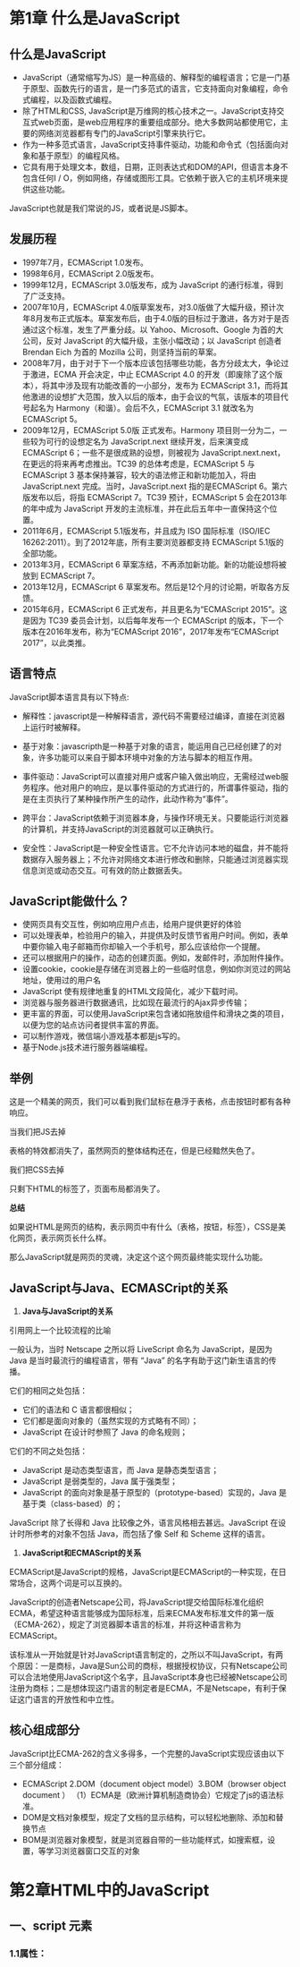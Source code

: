 第1章 什么是JavaScript 
==================================

## 什么是JavaScript

- JavaScript（通常缩写为JS）是一种高级的、解释型的编程语言；它是一门基于原型、函数先行的语言，是一门多范式的语言，它支持面向对象编程，命令式编程，以及函数式编程。
- 除了HTML和CSS, JavaScript是万维网的核心技术之一。JavaScript支持交互式web页面，是web应用程序的重要组成部分。绝大多数网站都使用它，主要的网络浏览器都有专门的JavaScript引擎来执行它。
- 作为一种多范式语言，JavaScript支持事件驱动，功能和命令式（包括面向对象和基于原型）的编程风格。
- 它具有用于处理文本，数组，日期，正则表达式和DOM的API，但语言本身不包含任何I / O，例如网络，存储或图形工具。它依赖于嵌入它的主机环境来提供这些功能。

JavaScript也就是我们常说的JS，或者说是JS脚本。

## 发展历程



- 1997年7月，ECMAScript 1.0发布。
- 1998年6月，ECMAScript 2.0版发布。
- 1999年12月，ECMAScript 3.0版发布，成为 JavaScript 的通行标准，得到了广泛支持。
- 2007年10月，ECMAScript 4.0版草案发布，对3.0版做了大幅升级，预计次年8月发布正式版本。草案发布后，由于4.0版的目标过于激进，各方对于是否通过这个标准，发生了严重分歧。以 Yahoo、Microsoft、Google 为首的大公司，反对 JavaScript 的大幅升级，主张小幅改动；以 JavaScript 创造者 Brendan Eich 为首的 Mozilla 公司，则坚持当前的草案。
- 2008年7月，由于对于下一个版本应该包括哪些功能，各方分歧太大，争论过于激进，ECMA 开会决定，中止 ECMAScript 4.0 的开发（即废除了这个版本），将其中涉及现有功能改善的一小部分，发布为 ECMAScript 3.1，而将其他激进的设想扩大范围，放入以后的版本，由于会议的气氛，该版本的项目代号起名为 Harmony（和谐）。会后不久，ECMAScript 3.1 就改名为 ECMAScript 5。
- 2009年12月，ECMAScript 5.0版 正式发布。Harmony 项目则一分为二，一些较为可行的设想定名为 JavaScript.next 继续开发，后来演变成 ECMAScript 6；一些不是很成熟的设想，则被视为 JavaScript.next.next，在更远的将来再考虑推出。TC39 的总体考虑是，ECMAScript 5 与 ECMAScript 3 基本保持兼容，较大的语法修正和新功能加入，将由 JavaScript.next 完成。当时，JavaScript.next 指的是ECMAScript 6。第六版发布以后，将指 ECMAScript 7。TC39 预计，ECMAScript 5 会在2013年的年中成为 JavaScript 开发的主流标准，并在此后五年中一直保持这个位置。
- 2011年6月，ECMAScript 5.1版发布，并且成为 ISO 国际标准（ISO/IEC 16262:2011）。到了2012年底，所有主要浏览器都支持 ECMAScript 5.1版的全部功能。
- 2013年3月，ECMAScript 6 草案冻结，不再添加新功能。新的功能设想将被放到 ECMAScript 7。
- 2013年12月，ECMAScript 6 草案发布。然后是12个月的讨论期，听取各方反馈。
- 2015年6月，ECMAScript 6 正式发布，并且更名为“ECMAScript 2015”。这是因为 TC39 委员会计划，以后每年发布一个 ECMAScript 的版本，下一个版本在2016年发布，称为“ECMAScript 2016”，2017年发布“ECMAScript 2017”，以此类推。

## 语言特点

JavaScript脚本语言具有以下特点:

- 解释性：javascript是一种解释语言，源代码不需要经过编译，直接在浏览器上运行时被解释。
- 基于对象：javascripth是一种基于对象的语言，能运用自己已经创建了的对象，许多功能可以来自于脚本环境中对象的方法与脚本的相互作用。
- 事件驱动：JavaScript可以直接对用户或客户输入做出响应，无需经过web服务程序。他对用户的响应，是以事件驱动的方式进行的，所谓事件驱动，指的是在主页执行了某种操作所产生的动作，此动作称为“事件”。
- 跨平台：JavaScript依赖于浏览器本身，与操作环境无关。只要能运行浏览器的计算机，并支持JavaScript的浏览器就可以正确执行。



- 安全性：JavaScript是一种安全性语言。它不允许访问本地的磁盘，并不能将数据存入服务器上；不允许对网络文本进行修改和删除，只能通过浏览器实现信息浏览或动态交互。可有效的防止数据丢失。

## JavaScript能做什么？



- 使网页具有交互性，例如响应用户点击，给用户提供更好的体验
- 可以处理表单，检验用户的输入，并提供及时反馈节省用户时间。例如，表单中要你输入电子邮箱而你却输入一个手机号，那么应该给你一个提醒。
- 还可以根据用户的操作，动态的创建页面。例如，发邮件时，添加附件操作。
- 设置cookie，cookie是存储在浏览器上的一些临时信息，例如你浏览过的网站地址，使用过的用户名
- JavaScript 使有规律地重复的HTML文段简化，减少下载时间。
- 浏览器与服务器进行数据通讯，比如现在最流行的Ajax异步传输；
- 更丰富的界面，可以使用JavaScript来包含诸如拖放组件和滑块之类的项目，以便为您的站点访问者提供丰富的界面。
- 可以制作游戏，微信端小游戏基本都是js写的。
- 基于Node.js技术进行服务器端编程。



## **举例**

这是一个精美的网页，我们可以看到我们鼠标在悬浮于表格，点击按钮时都有各种响应。



当我们把JS去掉

表格的特效都消失了，虽然网页的整体结构还在，但是已经黯然失色了。



我们把CSS去掉

只剩下HTML的标签了，页面布局都消失了。



**总结**

如果说HTML是网页的结构，表示网页中有什么（表格，按钮，标签），CSS是美化网页，表示网页长什么样。

那么JavaScript就是网页的灵魂，决定这个这个网页最终能实现什么功能。

## JavaScript与Java、ECMASCript的关系

1. **Java与JavaScript的关系**

引用网上一个比较流程的比喻

一般认为，当时 Netscape 之所以将 LiveScript 命名为 JavaScript，是因为 Java 是当时最流行的编程语言，带有 “Java” 的名字有助于这门新生语言的传播。

它们的相同之处包括：

- 它们的语法和 C 语言都很相似；
- 它们都是面向对象的（虽然实现的方式略有不同）；
- JavaScript 在设计时参照了 Java 的命名规则；

它们的不同之处包括：

- JavaScript 是动态类型语言，而 Java 是静态类型语言；
- JavaScript 是弱类型的，Java 属于强类型；
- JavaScript 的面向对象是基于原型的（prototype-based）实现的，Java 是基于类（class-based）的；

JavaScript 除了长得和 Java 比较像之外，语言风格相去甚远。JavaScript 在设计时所参考的对象不包括 Java，而包括了像 Self 和 Scheme 这样的语言。

1. **JavaScript和ECMAScript的关系**

ECMAScript是JavaScript的规格，JavaScript是ECMAScript的一种实现，在日常场合，这两个词是可以互换的。

JavaScript的创造者Netscape公司，将JavaScript提交给国际标准化组织ECMA，希望这种语言能够成为国际标准，后来ECMA发布标准文件的第一版（ECMA-262），规定了浏览器脚本语言的标准，并将这种语言称为ECMAScript。

该标准从一开始就是针对JavaScript语言制定的，之所以不叫JavaScript，有两个原因：一是商标，Java是Sun公司的商标，根据授权协议，只有Netscape公司可以合法地使用JavaScript这个名字，且JavaScript本身也已经被Netscape公司注册为商标；二是想体现这门语言的制定者是ECMA，不是Netscape，有利于保证这门语言的开放性和中立性。

## 核心组成部分

JavaScript比ECMA-262的含义多得多，一个完整的JavaScript实现应该由以下三个部分组成：

- ECMAScript 2.DOM（document object model）3.BOM（browser object document ） （1）ECMA是（欧洲计算机制造商协会）它规定了js的语法标准。
- DOM是文档对象模型，规定了文档的显示结构，可以轻松地删除、添加和替换节点
- BOM是浏览器对象模型，就是浏览器自带的一些功能样式，如搜索框，设置，等学习浏览器窗口交互的对象







# 第2章HTML中的JavaScript

## 一、script 元素

### 1.1属性：

<script>标签有8个属性：

`1.async`:

可选。表示脚本立即下载，但不能阻止其他页面动作，比如下载资源或其他脚本加载。只对外部脚本文件有效

`2.defer`：

可选。表示脚本可以延迟到文档完全被解析和显示之后再执行。只对外部脚本文件有效

`3.src`：

可选。表示包含要执行的代码的外部文件。

`4.charset`：

可选。使用src属性指定的代码字符集。这个属性很少使用，因为大多数浏览器不在乎它的值。

`5.crossorigin`：

crossorigin：可选。配置相关请求的CORS（跨源资源共享）设置。默认不使用CORS。crossorigin="anonymous"配置文件请求不必设置凭据标志。
crossorigin="use-credentials"设置凭据标志，意味着出站请求会包含凭据。

`6.integrity`：

可选。允许比对接收到的资源和指定的加密签名以验证子资源完整性（SRI，SubresourceIntegrity）。如果接收到的资源的签名与这个属性指定的签名不匹配，则页面会报错，脚本不会执行。这个属性可以用于确保内容分发网络（CDN，ContentDeliveryNetwork）不会提供恶意内容

`7.type`：

可选。代替language，表示代码块中脚本语言的内容类型（也称MIME类型）按照惯例。这个值始终都是"text/javascript" 尽管"text/javascript"和"text/ecmascript"都已经废弃了。JavaScript文件的MIME类型通常是"application/x-javascript"，不过给type属性这个值有可能导致脚本被忽略。在非IE的浏览器中有效的其他值还有"application/javascript"和"application/ecmascript"。如果这个值是module，则代码会被当成ES6模块，而且只有这时候代码中才能出现import和export关键字。

`8.language`：language：废弃。最初用于表示代码块中的脚本语言(如"JavaScript"、“JavaScript1.2"或"VBScript”）。大多数浏览器都会忽略这个属性，不应该再使用它。

### 1.2标签位置：

过去所有的<script>元素都被放在<head>标签里，主要是为了把所有的外部css和JavaScript文件集中放在一起。但这样，意味着页面的渲染在脚本下载/执行完之后，那么如果下载的脚本很多，页面就可能会出现短暂的空白期。为了解决这个问题，现代web开发通常将JavaScript文件放在<body>元素后，这样一来，页面会在处理JavaScript脚本之前完成渲染，空白期会更短。这种放置标签的方式也是一种优化网站的简单方式。

### 1.3推迟执行脚本：

script标签中有个叫defer的属性。这个属性表示脚本在执行的时候不会改变页面的结构，也就是说外部脚本文件加上这个属性会推迟脚本的执行：当html中的head 和 body元素被解析完毕了，它才会被浏览器解析。

### 1.4异步执行脚本：

script标签中有个叫async的属性。这个属性表示异步脚本的执行不会根据脚本放置的先后顺序，同时异步脚本的下载和执行不会影响页面的加载。由于异步的原因，脚本可能会先于页面加载执行，所以不应该在异步脚本中修改DOM。

### 1.5动态加载脚本：

除了通过script标签加载脚本，我们还可以通过动态加载脚本的方式。因为JavaScript是可以使用DOM API的，所以我们可以在script元素中动态创建script元素并将其指定需要 加载的脚本即可实现动态加载脚本的操作。下面展示下红宝书里的示例代码：

```javascript
let script = document.createElement('script'); // 创建script元素
script.src = 'gibberish.js'; // 指定需要动态加载的脚本文件
document.head.appebdChild(script); // 在head中添加
123
```

默认情况下这种方式加载的脚本是异步的，但由于不是所有的浏览器的支持async属性，我们可以统一动态脚本的加载方式，设置为同步加载，代码如下

```javascript
let script = document.createElement('script'); // 创建script元素
script.src = 'gibberish.js'; // 指定需要动态加载的脚本文件
script.async = 'false'; // 指定为同步加载
document.head.appebdChild(script); // 在head中添加
1234
```

同时由于这种方式获取的脚本对于浏览器预加载器是不可见的。这会严重影响资源获取队列的优先级，因此可能会严重影响性能，所以我们应当事先告知动态脚本的存在：

```html
<link rel="preload" href="gibberish.js">
1
```

### 1.6XHTML中的变化：

在这我简单介绍下XHTML，具体详细的讲解还是看看原作吧！
XHTML也称可拓展超文本标记语言，它是将HTML作为XML的应用重新包装的结果。
在XHTML中使用JavaScript必须指定type属性值:text/javascript;
XHTML会把小于号<解析成一个标签的开始。有两种方法解决这个问题:
1.将 < 替换成 &lt
2.将所有代码都有包含发送一个CDATA中 <![CDATA[  ]]>

## 二、行内代码和外部文件

虽然可以直接将代码嵌入到HTML中，但是通常最佳做法是将JavaScript代码放在外部文件中。推荐理由如下：

1. **可维护性**：如果将JavaScript代码分散到很多HTML页面，会导致维护困难；而用一个目录保存所有JavaScript文件，则更容易维护，这样一来开发者可以独立于使用它们的HTML页面来编辑代码
2. **缓存**：浏览器会根据特定的设置缓存所有外部链接的JavaScript文件，这就意味着如果两个页面都使用同一个脚本文件，那么该脚本文件只需下载一次。这就意味着页面加载更快
3. **适应未来**：通过把JavaScript文件放到外部文件中，就不必考虑到用XHTML。包含外部脚本的语言在HTML和XHTML中是一样的。

书中还讲到配置浏览器请求外部文件时的带宽问题。总而言之对于较新的浏览器以轻量、独立JavaScript组件形式向客户端送达脚本更具优势。如果是对于较老的浏览器可能还是一个大的脚本文件更好。

## 三、文档模式

目前主要有三种文档模式：混杂模式；标准模式；准标准模式。这些模式的区别主要体现在通过CSS 渲染的内容方面，但对JavaScript也有一定关联影响；其次不同模式的声明方式不同。感兴趣的小伙伴可以去看原著或查阅更多的书籍。

## 四、noscript元素

针对早期浏览器不支持JavaScript的问题，需要一个页面优雅降级的处理方案。noscript的出现，被用于给不支持JavaScript的浏览器提供替代内容，<noscript>中可以使用任何<body>中的HTML元素。以下任意一种情况都会展示<noscript>中的内容：

1. 浏览器不支持脚本；
2. 浏览器对脚本的支持被关闭



# 第3章语言基础

## JavaScript的作用和特点 

1. 前身：livescript
2. JavaScript分三部分：核心，客户机端，服务器端，
3. JavaScript特点：分布式运算，安全可靠，容易移植，使用浏览器对象。

## JavaScript语法

1. **常量：整形常量，浮点型常量，布尔常量，字符串常量，转义字符，UNdefine，NULL**

2. **变量：var 变量名=值**

3. **类型：原始类型（值放栈中，访问变量可直接访问变量的值）：underfined，null，boolean，number，string
        引用类型（指针放栈中，需通过指针才能访问）：boolwan，number，string(这三是原始类型也可是引用类型)，arrary，date，math**

4. **运算符：算术运算符+,-,\*,/,%,++,--,-
         逻辑运算符：&&，||,!
         比较运算符：>，<，===，！==，>=，<=
         位运算符：&,|,^,~,<<,>>,>>>
         赋值运算符：=，op=
         条件运算符：条件？表达式1：表达式2
         字符串连接运算符：+，+=
         new运算符：创建一个对象
         delete运算符:删除一个对象**

5. **语句：用；分。
        表达书语句。条件语句if...else...。多路分支语句：switch..case...。循环语句：while。循环语句：do...while。循环语句for。退出循环：break，continue。**

   

## JavaScript函数：

1. **格式：function 函数名称（）
   {
   函数体
   }**
2. return返回：没有包含return语句后return没有包含表达式，最终返回undefined。
3. **局部变量：在函数内部定义的变量使用var修饰，只在函数内有效
   全局变量：在函数内定义内var修饰，或在函数之外定义**
4. JavaScript不支持行内变量定义，作业变量最好在函数开始前处说明，才能保证他们是局部变量。
   如果在语句中应用了一个未声明变量，自动回变成全局变量，可能会影响其他函数执行。

## javas使用方法：

1. **使用标记将JavaScript脚本嵌入HTML中**
2. **,放入或之间。**
3. **外部JavaScript文件扩展名：.js**

JavaScript内置对象： 

1. **String对象：字符。
   常考：indexOf（指定字符，开始位置）：返回字符串中第一个出现指定字符串的位置
        split（字符串分隔依据）：将字符串分隔为数组
        toLowerCase（）：全变小写
        toUpperCase（）：全变大写
        valueOf（）：返回字符串对象的原始值
        charAt（）：返回指定索引出的字符**

2. **Math对象：数学运算。
   常考：floor（）返回四舍五入后最小整数。
        random（）返回位于0-1之间的随机数
        round()四舍五入整值**

3. **Date对象：日期时间。
   常考：new Date（）得到时间日期
        getDay（）星期几（返回0-6）
        getFullYear完整4位年份数
        getMonth（）月（返回0-11）
        getDate（）日（返回1-31）
        getHours（）小时（返回0-23）
        getMinutes（）分钟（返回0-59）
        getSeconds（）秒数（返回0-59）**

4. **Ararry对象:数组模型。
   常考：slice（开始，移除数，新元素）：从数组移除一个或多个元素，有必要可以在移除位置添加新元素。
        sort（）排序
        toString（）将所有元素合并成一个字符串并返回，用，分隔**

5. Global：JavaScript初始化时的特殊对象。（概念，无需引用）
   常考：属性：underfined指定一个未被赋值变量
        **方法：****eval****（****String****）判断一个字符串并将以脚本代码形式执行
   **        isNaN**（****String****）判断一个字符串是否是非数字值。
   **      parseInt**（****String****）将一个字符串解析为一个整数。** 

   

   12点了未完待续

## 浏览器对象模型Bom:

（用于描述对象与对象之间层次关系的模型，提供独立于内容，可以与浏览器窗口进行互动的对象结构。）

window对象是bom的顶层对象，其他对象都是他的子对象。

 

## JavaScript事件及处理 

   常考事件及含义：

1. **onblur元素失去焦点**
2. **onchange用户改变域的内容（文本输入框及选择域的内容变化事件，即随输入的东西而给出的反应）**
3. **onclick鼠标点击某个对象（只在img，a，input有效）**
4. **onfocus元素获得焦点**
5. **onload某个页面或图像被加载完成**
6. **onmouseout鼠标从某个元素移开**
7. **onmouseover鼠标被移到某个元素之上**
8. **onselect文本被选定**
9. **onsubmit提交按钮被点击（用fasle来阻止该表单的提交行为）**

   程序处理程序引入（为某个标记元素对象绑定事件响应的函数）

​      **事件绑定：其句柄名以属性名的 形式在html标记试题对象中出现，对应属性值事件响应的代码（函数名），从而实现Html标记元素与JavaScript事件响应的函数名对应。**

​      静态引入：用；分隔，在某个标记中添加某个事件句柄的属性，再写事件处理的程序代码

​      动态引入：将事件响应的函数名直接赋值给html某个标记元素的事件属性，用id属性命名某个超链接，然后为该标记动态引入事件处理方法的代码

## 文档对象模型Dom： 

1. 文档D：根据网页创建的一个文档对象
2. 对象O：一种独立的数据结合
3. 模型M：文档对象的树状模型，元素与内容表现为一个个相互连接的结点
         结点包括：元素结点（body，div，a）；文本结点（p）；属性结点（a）
4. 体系结构：树状
5. 结点关系：父子，兄弟，祖孙





# 第4章变量、作用域与内存

JS变量是松散型的(不强制类型)本质,决定了它只是在特定时间用于保存特定值的一个名字而已;
由于不存在定义某个变量必须要保存何种数据类型值的规则,变量的值及其数据类型可以在脚本的生命周期内改变;

# 一 .变量及作用域

### 1.基本类型和引用类型

// JS变量包含两种不同的数据类型的值:基本类型值和引用类型值;

// 1.基本类型值:保存在栈内存中的简单数据段;即这种值完全保存在内存中的一个位置;
// 基本类型值包含:Undefined|Null|Boolean|Number|String;
// 这些类型在内存中占有固定大小的空间;它们的值保存在栈空间,我们按值来访问;

// 2.引用类型值:保存在堆内存中的对象(可能由多个值构成),即变量中保存的实际上只是一个指针,这个指针指向内存中的另一个位置,该位置保存对象;
// 引用类型的值的大小不固定,因此不能保存在栈内存,必须保存在堆内存中;但可以将引用类型的值的内存地址保存在栈内存中;
// 当查询引用类型的变量时,先从栈内存中读取内存地址,然后通过地址找到堆内存中的值;=>按引用访问;

### 2.动态属性



```html
<span style="font-size:18px;">// 定义基本类型值和引用类型值的方式相似:创建一个变量并为该变量赋值;// 但当这个值保存到变量中以后,对不同类型值可以执行的操作则不一样;  var box = new Object();           // 创建引用类型;  box.name = 'lee';              // 新增一个属性;  console.log(box.name);           // =>lee;   var box = 'lee';              // 创建基本类型  box.age = 15;                // 给基本类型添加属性;  console.log(box.age);            // =>undefined;</span>
```







### 3.复制变量值



```html
<span style="font-size:18px;">// 在变量复制方面,基本类型和引用类型也有所不同;// 基本类型赋值的是值本身;  var box = 'lee';              // 在栈内存中生成一个box'lee';  var box2 = box;               // 在栈内存中再生成一个box2'lee';  // box和box2完全独立;两个变量分别操作时互不影响; // 引用类型赋值的是地址;  var box = new Object();          // 创建一个引用类型;box在栈内存中;而Object在堆内存中;  box.name = 'lee';             // 新增一个属性;  var box2 = box;              // 把引用地址赋值给box2;box2在栈内存中;  // box2=box,因为它们指向的是同一个对象;  // 如果这个对象中的name属性被修改了,box.name和box2.name输出的值都会被修改掉;</span>
```







### 4.传递参数





```
// JS中所有函数的参数都是按值传递的,即参数不会按引用传递;
 ` `function` `box(num){       ``// 按值传递,传递的参数是基本类型;
  ` `num +=10;        ``// 这里的num是局部变量,全局无效;
  ` `return` `num;
 ` `}
 ` `var` `num = 50;
 ` `var` `result = box(num);
 ` `console.log(result);      ``// 60;
 ` `console.log(num);       ``// 50;
```

 

```
 ` `function` `box(num){
  ` `return` `num;
 ` `}
 ` `console.log(num);       ``// num is not defined;
```

 

```
 ` `function` `box(obj){
  ` `obj.name = ``'lee'` `;
  ` `var` `obj = ``new` `Object();    ``// 函数内部又创建了一个对象,它是局部变量;但在函数结束时被销毁了;
  ` `obj.name = ``'Mr'` `;      ``// 并没有替换掉原来的obj;
 ` `}
 ` `var` `p = ``new` `Object();
 ` `box(p);         ``// 变量p被传递到box()函数中之后就被复制给了obj;在函数内部,obj和p访问的是同一个对象;
 ` `console.log(p.name);      ``// =>lee;
```

 

```
 ` `// JS函数的参数都将是局部变量;也就是说,没有按引用传递;
```





### 5.检测类型



```html
<span style="font-size:18px;">// 要检测一个变量的类型,通过typeof运算符类判断;// 多用来检测基本类型;  var box = 'lee';  console.log(typeof box);          // =>string; // 要检测变量是什么类型的对象,通过instanceof运算符来查看;  var box = [1,2,3];  console.log(box instanceof Array);     // =>true;  var box2 = {};  console.log(box2 instanceof Object);  var box3 = /g/;  console.lgo(box3 instanceof RegExp);  var box4 = new String('lee');  console.log(box4 instanceof String);   // =>true;是否是字符串对象;   var box5 = 'string';  console.log(box5 instanceof String);   // =>false;  // 当使用instanceof检查基本类型的值时,它会返回false;</span>
```







### **6.执行环境及作用域



```html
<span style="font-size:18px;">// 执行环境:定义了变量或函数有权访问的其他数据,决定了它们各自的行为;// 在Web浏览器中,全局执行环境=window对象;// 因此所有的全局变量和函数都是作为window对象的属性和方法创建的;  var box = 'blue';             // 声明一个全局变量;  function setBox(){    console.log(box);           // 全局变量可以在函数里访问;  }   setBox();                 // 执行函数;  // 全局的变量=window对象的属性;  // 全局的函数=window对象的方法; // PS:当执行环境中的所有代码执行完毕后,该环境被销毁,保存在其中的所有变量和函数定义也随之销毁;// 如果是在全局环境下,需要程序执行完毕,或者网页被关闭才会销毁; // PS:每个执行环境都有一个与之关联的变量对象,就好比全局的window可以调用全局变量和全局方法一样;// 局部的环境也有一个类似window的变量对象,环境中定义的所有变量和函数都保存在这个对象中;// (我们无法访问这个变量对象,但解析器会处理数据时后台使用它);  var box = 'blue';  function setBox(){    var box = 'red';           // 这里是局部变量,在当前函数体内的值是'red';出了函数体就不被认知;    console.log(box);  }   setBox();  console.log(box); // 通过传参可以替换函数体内的局部变量,但作用域仅限在函数体内这个局部环境;  var box = 'blue';  function setBox(box){           // 通过传参,将局部变量替换成了全局变量;    alert(box);              // 此时box的值是外部调用时传入的参数;=>red;  }  setBox('red');  alert(box); // 如果函数体内还包含着函数,只有这个内函数才可以访问外一层的函数的变量;// 内部环境可以通过作用域链访问所有的外部环境,但外部环境不能访问内部环境中的任何变量和函数;  var box = 'blue';  function setBox(){    function setColor(){      var b = 'orange';      alert(box);      alert(b);    }    setColor();              // setColor()的执行环境在setBox()内;  }  setBox();  // PS:每个函数被调用时都会创建自己的执行环境;当执行到这个函数时,函数的环境就会被推到环境栈中去执行,而执行后又在环境栈中弹出(退出),把控制权交给上一级的执行环境;   // PS:当代码在一个环境中执行时,就会形成一种叫做作用域链的东西;它的用途是保证对执行环境中有访问权限的变量和函数进行有序访问;作用域链的前端,就是执行环境的变量对象; </span>
```



### **7.延长作用域链**



```html
// 有些语句可以在作用域链的前端临时增加一个变量对象,该变量对象会在代码执行后被移除;// with语句和try-catch语句;这两个语句都会在作用域链的前端添加一个变量对象;// with语句:会将指定的对象添加到作用域链中; // catch语句:会创建一个新的变量对象,其中包含的是被抛出的错误对象的声明;  function buildUrl(){    var qs = '?debug=true';    with(location){            // with语句接收的是location对象,因此变量对象中就包含了location对象的所有属性和方法;      var url = href+qs;        // 而这个变量对象被添加到了作用域链的前端;    };    return url;  }
```







### 8.没有块级作用域



```html
<span style="font-size:18px;">	// 块级作用域:表示诸如if语句等有花括号封闭的代码块,所以,支持条件判断来定义变量;  if(true){                 // if语句代码块没有局部作用域;    var box = 'lee';           // 变量声明会将变量添加到当前的执行环境(在这里是全局环境);  }  alert(box);   for(var i=0; i<10; i++){         // 创建的变量i即使在for循环执行结束后,也依旧会存在与循环外部的执行环境中;    var box = 'lee';  }  alert(i);  alert(box);   function box(num1,num2){    var sum = num1+num2;         // 此时sum是局部变量;如果去掉var,sum就是全局变量了;    return sum;  }  alert(box(10,10));  alert(sum);                // sum is not defined;访问不到sum;  // PS:不建议不使用var就初始化变量,因为这种方法会导致各种意外发生; // 一般确定变量都是通过搜索来确定该标识符实际代表什么;搜索方式:向上逐级查询;  var box = 'blue';  function getBox(){    return box;              // 此时box是全局变量;如果是var box='red',那就变成局部变量了;  }  alert(getBox());               // 调用getBox()时会引用变量box;  // 首先,搜索getBox()的变量对象,查找名为box的标识符;  // 然后,搜索继续下一个变量对象(全局环境的变量对象),找到了box标识符;// PS:变量查询中，访问局部变量要比全局变量更快，因为不需要向上搜索作用域链；</span>
```





## 二 内存问题



```html
<span style="font-size:18px;">// JS具有自动垃圾收集机制,执行环境会负责管理代码执行过程中使用的内存;它会自行管理内存分配及无用内存的回收; // JS最常用的垃圾收集方式就是标记清除;垃圾收集器会在运行的时候给存储在内存中的变量加上标记;// 然后,它会去掉环境中正在使用的变量的标记,而没有被去掉标记的变量将被视为准备删除的变量;// 最后,垃圾收集器完成内存清理工作,销毁那些标记的值并回收他们所占用的内存空间; // 垃圾收集器是周期性运行的,这样会导致整个程序的性能问题;// 比如IE7以前的版本,他的垃圾收集器是根据内存分配量运行的,比如256个变量就开始运行垃圾收集器,这样就不得不频繁地运行,从而降低了性能; // 一般来说,确保占用最少的内存可以让页面获得更好的性能;// 最佳方案:一旦数据不再使用,将其值设置为null来释放引用,这个做法叫做解除引用;  var o = {    name:'lee';  };  o = null;               // 解除对象引用,等待垃圾收集器回收;</span>
```





## 三 小结 

**

1.变量
// JS变量可以保存两种类型的值:基本类型值和引用类型值;它们具有以下特点:
// 1.基本类型值在内存中占据固定大小的空间,因此被保存在栈内存中;
// 2.从一个变量向另一个变量复制基本类型的值,会创建这个值的一个副本;
// 3.引用类型的值是对象,保存在堆内存中;
// 4.包含引用类型值的变量实际上包含的并不是对象本身,而是一个指向该对象的指针;
// 5.从一个变量向另一个变量复制引用类型的值,复制的其实是指针,因此两个变量最终都指向用一个对象;
// 6.确定一个值是哪种基本类型可以使用typeof操作符;而确定一个值是哪种引用类型可以使用instanceof操作符;

2.作用域
// 所有变量都存在于一个执行环境(作用域)中,这个执行环境决定了变量的生命周期,以及哪一部分代码可以访问其中的变量;
// 1.执行环境有全局执行环境和函数执行环境之分;
// 2.每次进入一个新执行环境,都会创建一个用于搜索变量和函数的作用域链;
// 3.函数的局部环境不仅有权访问函数作用域中的变量，而且有权访问其父环境，乃至全局环境；
// 4.变量的执行环境有助于确定应该合适释放内存;

3.内存
// JS自动垃圾收集机制
// 1.离开作用域的值将被自动标记为可以回收,因此将在垃圾收集期间被删除;
// 2.为了确保有效地回收内存,应该及时解除不再使用的全局对象/全局对象属性以及循环引用变量的引用;







# 第5章基本引用类型

引用类型的值（对象）是引用类型的一个实例，它是一种数据结构，用于将数据和功能组织在一起，也常被称为类。

## 一、Object类型

1.创建方式：
（1）new+操作符

```css
        var person = new Object();
        person.name = "lili";
        person.age = "18";
123
```

（2）对象字面量

```css
        var person = {
            name : "lili",
            age : 18
        };
        或
        var person = {};
        person.name = "lili";
        person.age = "18";        
12345678
```

2.访问对象属性
（1）person[“name”]
（2）person.name(常用)

## 二、Array类型

1.创建数组
（1）Array构造函数

```css
        var colors = new Array();
        
        //创建length为20的数组
        var colors = new Array(20);
        
        //直接初始化数组
        var colors = new Array("red","pink","blue");
		//省略new操作符
		var colors = Array("gray");
		var colors = Array(3);
12345678910
```

（2）使用数组字面量（数组字面量由一对包含数组的方括号表示）

```css
        var colors = ["red","pink","blue"];
        var colors = [];		//创建一个空数组
12
```

2.引用数组元素：数组名 [ 索引 ] ;

## 三、Date类型

显示日期和时间的方法。

## 四、RegExp类型

RegExp类型支持正则表达式。
**1.正则表达式的匹配模式：**
g：全局模式，将此模式应用到所有字符串
i：不区分大小写模式，即匹配时忽略匹配项的大小写
m：多行模式，与多行文本进行匹配
**2.创建正则表达式**
（1）使用字面量形式：
var 变量名 = / 目标字符串 / 匹配模式
（2）创建RegExp构造函数：
变量名 = new RegExp（“字符串”，“匹配模式”）；

## 五、Function类型

**1.函数的定义**
（1）通过函数的声明：

```css
function 函数名(任意数量的参数){
	语句;
}
123
```

对于（1），调用语句可以在任何位置，因为解析器会率先解析函数的声明
（2）使用函数表达式

```css
        var 变量名 = function(参数列表){
            语句;
        };
123
```

对于（2），调用语句只能在函数表达式后面，否则会出现错误
（3）使用Function构造函数（不推荐）

## 六、基本包装类型

Boolean、Number、String
每当读取到一个基本类型值的时候，后台就会创建一个对应的基本包装类型的对象，从而让我们调用一些方法来操作这些数据。
**引用类型与基本包装类型的区别是生存期**：基本包装类型为其创建的属性和方法存在于一瞬间，然后立即被销毁。

## 七、单体内置对象

Clobal、Math
1.Global对象：所有在全局作用域中定义的属性和函数都是Global对象的属性。
2.Math对象：保存着数学公式和信息。









# 第6章  集合引用类型

今天无由的在博客上开了一个‘随写知识点总结’，目的呢，就是想每次遇到基础知识点，会积累系统全面的总结知识点，加深自己的根基，也方便 
以后的知识复习及查询。 

切入正题，今天个人总结的是js数据类型的引用类型的Array对象 

## 1.什么是数组？ 

数组是值的有序集合，而且可以存放js各种数据类型，因为js是弱类型的语言，所以不像其他语言数组只能存放特定的数据类型 
 注意：1. ECMAScript语言中的数组是可以动态变化的（因为是js的数组的数值存储采用链式结构存储） 
    2.Array数组是数据的有序列表。所以数组里的数值都有特定的索引值 
    3.ECMAScript同一个数组中可以存储不同类型的数据； 
    4.每个数组都有一个length属性 

## 2.数组的创建 

1.使用new Array()方法 
      创建未知长度的数组  var arr1=new Array(); 
      创建数据长度    var arr2=new Array(20); 
      创建存放元素的数组  var arr3=new Array(20,10,'hello',null,undefined) 
    2.使用Array()方法 
    3.使用字面量创建，也是以后最常用创建的方法 
      var arr4=[1,2,4]; 

## 3.数组元素的读和写 

通过下标来读取数组的值  arr[5]='hello' 

## 4.数组的长度：length属性 

通过数组的length属性来获取数组的长度  arr=['h','dsa','as'];arr的长度为arr.length 

## 5.检测数组 

判断是否是数组，使用Array.isArray(要判断的变量), 但值得注意的是：（typeof 要判断变量）或（typeof(要判断的变量)格式判断的是基本数据类型，即局限性就是在于基本数据类型，引用类型都是返回object 

## 6.数组方法 

### 1.将数组转为字符串的方法

   1>toString()方法，形如：arr.toString(),数组元素转为字符串，数组元素默认以“，”来分隔    2>join('符号'),形如：arr.join('+')使用指定符号来分隔元素
   1>push()方法，形如：arr.push('新元素1'，'新元素二'),从数组末尾的位置添加新元素，并返回数组的长度
<<<<<<< HEAD
 
=======

>>>>>>> 5ad182241fc33c1ce1717de2e86146cd9b52fb0d

### 3.数组开头操作增减

   1>shift()方法，形如：arr.shift()删除数组开头第一个元素，并返回删除的元素    2>unshift()方法，形如：arr.unshift()在数组开头添加一个元素
   形如：var arr1=arr.concat('数组元素'，’另外一个数组’)根据现有数组创建新数组，即原数组添加元素或者一个数组而产生新的数组
    形如：var arr1=arr.slice(开始下标，结束下标[可选])，注意：截取不包含结束下标，根据当前数组中一个或多个元素创建另一个数组

### 6.splice()方法

​    对数组的增删改操作，形如：arr.splice(起始下标位置，要删除的元素个数，要插入的元素) 注意：当要删除的元素个数为0，就是对数组增操作       eg.var arr1=[1,23,12,45,3];arr1.splice(2,0,'red')
​       var arr3=[1,23,12,45,3];arr3.splice(0,3,'green')
​    获取数组元素的下标，形如：arr.indexOf(要查找的元素，要搜索的起始位置[可选])

## 7.二维数组 

数组元素其实也是一个数组 

## 8.数组元素的遍历 

使用for循环遍历 

## 9，数组实现对数组的排序 

列举常用的方法： 

###      1>使用冒泡排序

代码如下： 
       

```javascript
//定义一个排序函数，第一个参数是需要排序的数组，第二个参数是以哪种方式排序              //true代表升序，false代表降序              function(arr,isAscend){                  for(var i=0;i<arr.length-1;i++){                      for(var j=0;j<arr.length-i;j++){                          var temp;                          if(isAscend){                              if(a[j]>a[j+1]){                                temp=a[j];                                a[j]=[j+1];                                a[j+1]=temp;                              }                          }else{                              if(a[j]<a[j+1]){                                temp=a[j];                                a[j]=[j+1];                                a[j+1]=temp;                              }                          }                      }                  }                  return arr;              }
```



### 2>使用自定义的排序函数结合sort()实现排序

代码如下： 

```javascript
function sortArray(arr,isAscend){                      //这是一个升序函数                      function compare1(value1,value2){                        if(value1>value2){                            return 1;                        }else if(value1=value2){                            return 0;                        }else{                            return -1;                        }                      }                      //这是一个降序函数                      function compare2(value1,value2){                        if(value1<value2){                            return 1;                        }else if(value1=value2){                            return 0;                        }else{                            return -1;                        }                         //如果传入的参数，需要升序就调用compare1函数，否则调用compare2函数                        if(isAscend){                          arr.sort(compare1);                        }else{                          arr.sort(compare2)                        }                       }                   }
```



### 3>快速排序算法

原理思路： 
          1.在数据集之中，找个基准点 
          2.建立两个数组，分别存储左边和右边 
          3.利用递归进行下次比较 

```javascript
function quickSort(arr){                      if(arr.length<=1){   //如果数组只有一个数，就直接返回  ,递归的终止条件                        return arr;                      }                      var num=Math.floor(arr.length/2);//找到中间的索引值，如果是浮点数，则向下取整                      var newValue=arr.splice(num,1);  //找到中间数的值                      var left=[],right=[];                      for(var i=0;i<arr.length;i++){                        if(arr[i]<newValue){                          left.push(arr[i]);   //基准点的左边的数传到左边数组                        }else{                          right.push(arr[i]);                        }                      }                      return quickSort(left).concat(newValue,quickSort(right));                    }                    console.log(quickSort([12,2,3,12,2,11,1,34]));
```





# 第7章  迭代器与生成器

迭代器和生成器可能对于一些人来说知道是什么东东，但是并没有比较深入的了解，那么今天，就跟随我来了解一下这两者的概念，关系及优点，我将使用python中的迭代器和生成器作为演示，如果你不懂python没关系，明白了概念，剩下的就只是编程语言的差异了！这一点很关键，再啰嗦一句，不要为了编程而编程，也要明白一些概念性的东西，编程语言只是工具！

## 1.从循环开始说起

想必大家在学习编程的时候，肯定学到过for循环，while循环，do…while循环等等，那么我们为什么需要循环操作呢？因为有些时候我们希望计算机为我们重复的执行同样的操作，比如我有一个“数组”，里面存储了100个同学的id，那么我则会对这个数组进行循环操作，然后挨个输出。当然还有很多其他地方需要循环操作，这里我只是举个例子。

所以，循环操作是计算机编程语言中必不可少的组成部分，那么请大家用几秒钟时间回想一下，我们之前曾经写过的循环操作for循环，while循环。我们往往需要初始化一个变量i，还得声明一个条件比如i<100，然后循环完每一步之后做什么，比如(下方伪代码):

```
for(i = 0; i < 100; i++) {	}
```

我们可以很容易的用这种循环来遍历一个数组，希望大家学过数据结构，因为数组在内存中的存储是连续的！我们可以通过数组的“下标”(其实是相对于数组第一个元素的位置)来进行访问数组中的元素，所以在很多时候，我们通过for循环来遍历数组(下方伪代码):

```
for(i = 0; i < arrLength; i++) {	}
```

那么如果我现在问你，你怎么进行遍历一个没有在内存中连续存储的“数据结构”呢，比如python中的“字典”，javascript中的”对象“，又比如你自己写了一个”树“结构的类，想遍历整个树的节点？那么传统的for循环，while循环就无法发挥他们的作用了，这个时候我们就应该引入”迭代器“了。

所以，小结一下，”迭代器“其实目的也是为了”循环“，更严谨一些，是为了“遍历”，你可以把迭代器看成比普通循环更高级别的工具，普通循环能搞定的迭代器也能搞定，普通循环搞不定的迭代器还能搞定，并且使用迭代器比普通循环效率更高，这个我们后面说到生成器的时候会提到。

## 2.迭代(iteration)/可迭代(iterable)/迭代器(iterator)

我想大多数人可能和我一样，刚开始对这些概念/名词都很模糊，那么让我们一起弄明白他们。

大家先要知道“协议”（protocol）的意思，其实协议是用来“规范/标准化”你“创造的东西”的。比如，你开天辟地的发明了一种东西叫做“吧啦哔哩”，你给小明说：“小明，给我发一个吧啦哔哩过来”，如果小明不知道啥叫“吧啦哔哩”，那么小明会直接懵逼的。这时候你就要定一个“协议”如下：

1， “吧啦哔哩”一共有10个字
2， “吧啦哔哩”开头和结尾都是”#”号 (占两个字)
3， “吧啦哔哩”最后四位是”blbl”
4, 其他随便

那么我们根据这个协议，可以很轻易的构造出“吧啦哔哩”来：#1234blbl# 或者 #8888blbl#

同样，我们根据这份协议，就可以用来检测你得到的是不是“吧啦哔哩”，#1234blbl# -> 是，#1234blbl！-> 不是

迭代(iteration)

明白了上面的东西，下面我们就开始“迭代”之旅，迭代顾名思义，就是重复的的既定的任务，直到完成。所以，为了完成迭代，我们需要一个迭代器！那么什么是迭代器呢？来看看迭代器的协议吧

## 3.迭代器协议 iterator protocol

从前有个人发明了迭代器，为了让大家明白什么是迭代器，他就写了这个协议，那么协议的内容简而言之就是一句话：如果一个对象包括一个叫”next”(python3 为__next__)的方法，那么这个对象就叫做“迭代器”。

好了，那么我们根据这个协议可以创建一个迭代器(iterator)

```
class Counter:	def __init__(self):		self.index = 0 	def __next__(self):		i = self.index		if i < 10:			self.index += 1			return i
```

这个Counter就是一个迭代器，但是目前它没有什么太大的作用，因为我们不可能每次通过手动调用__next__方法来进行操作。

好消息是，很多编程软件为我们提供了一个“语法糖”(syntactic sugar)，让这个语法糖来替我们反复执行__next__方法，比如python中的”for.. in”，但是，为了让这个反复执行的过程停下来，我们同样需要定义一个终止信号，在python中，终止信号就是抛出一个StopIteration的“例外”(exception)，来告知我们的语法糖：”好啦，没东西可以迭代了，可以停了“，这样迭代就终止了。

所以我们再进一步规范一下我们创建的迭代器成如下形式：

```
class Counter:	def __init__(self):		self.index = 0 	def __next__(self):		i = self.index		if i < 10:			self.index += 1			return i		else:			raise StopIteration
```

好了，我们来试一下：

```
counter = Counter() for i in counter:	print(i)
```

不妙，报错了。。

```
TypeError: 'Counter' object is not iterable
```

错误显示说：这个Counter对象不是可迭代的！这是什么意思呢？

原来，为了使用这个for..in 迭代语法糖，我们需要在in后面放可以迭代的“迭代器”，什么是可以迭代？你可以认为就是可以使用for..in语法糖，让语法糖帮你重复调用next方法就好了。如果不可以迭代， 那么for..in这个语法糖就无法为我们自动调用next方法。

所以说，为了使用for..in语法糖来进行迭代我们的迭代器，你必须让你的迭代器可迭代(有点绕。。哈哈)。

这句话有两层含义： 1，为了使用for..in语法糖，你必须让你的迭代器可迭代 2，你如果不适用for..in语法糖，你就不必让你的迭代器可迭代，你可以自己写一个语法糖，不断地调用next方法，当遇到StopIteration例外的时候停止罢了。

但是当你使用别人(编程语言)实现编写好的语法糖时，你就必须按照他们的规则走。

好了，我们现在明白了，通常来讲，当我们要创建了一个迭代器时，我们还“必须”(注意是必须)让迭代器可迭代，这样理解：因为一个不可迭代的迭代器是没有意义的！

**所以，注意！从现在开始到文章结束，我所说的“迭代器”都是“可迭代”的迭代器！**

那么怎么让我的迭代器可迭代呢？同样，来看什么是“可迭代协议”(iterable protocol）

## 4.可迭代协议 iterable protocol

在python中，为了使一个”对象“可迭代：
1，这个迭代器必须同时包含另一个方法叫做“**iter**”
2，这个”**iter**“方法还得返回一个”迭代器“(可迭代)

请注意，上面我说的是：为了使一个”对象“可迭代，这里，对象可以指我们刚刚创建的”Counter“迭代器，也可以是其他的对象。

来个栗子： 为了使我们刚才创建的Counter迭代器对象“可迭代”，那么： 1，我们就在这个Counter对象里面添加一个叫__iter__的方法 （可迭代化操作） 2, 让这个__iter__方法返回一个“可迭代的迭代器” (这里就是自己了！)

```
class Counter:	def __init__(self):		self.index = 0 	def __iter__(self):		return self 	def __next__(self):		i = self.index		if i < 10:			self.index += 1			return i		else:			raise StopIteration counter = Counter()for i in counter:	print(i)
```

Cool! 这个时候我们得到了0，1，2，3，4，5，6，7，8，9的迭代！

这里简单说一些执行步骤，当我们使用for..in语法糖的时候，它先调用__iter__方法，得到返回的迭代器，然后连续调用该迭代器的__next__方法，知道遇到StopIteration例外

我上面也提到了，我们不仅可以使迭代器“可迭代”，我们也可以使普通的对象“可迭代”，只需给该对象添加一个__iter__的方法，然后返回一个可迭代的迭代器就好了！

这里顺便插一句！在python中，我们可以使用”iter”这个函数来返回一个“可迭代的迭代器”。

比如：

```
x = iter([1, 2, 3])print(x) #<list_iterator object at 0x10c828550>x.__next__() # 返回 1x.__next__() # 返回 2x.__next__() # 返回 3x.__next__() # 返回 StopIteration
```

所以，我们可以让一个普通对象可迭代，而不一定非得是迭代器。

```
class Name:	def __iter__(self):		return iter(['zhangsan', 'lisi', 'wangwu']) name = Name()for n in name:	print(n)
```

不错！我们得到了zhangsan, lisi, wangwu

现在逻辑不是很复杂的情况之下，这种创建迭代器的方式还是能够接受的，但是如果逻辑复杂，以及用这种模式多了，每次这么定义就不是很方便，于是为了“简化”创建迭代器的过程，“生成器”generator就出现了。

## 5.生成器generator

生成器的出现，就是为了简化创建迭代器的繁杂，同时又要保证逻辑的清晰，说到底生成器就是为了更方便我们使用迭代器而生的，生成器的特性如下：

1, 生成器的样子就是一个普通的函数，只不过return关键词被yield取代了
2, 当调用这个“函数”的时候，它会立即返回一个迭代器，而不立即执行函数内容，直到调用其返回迭代器的next方法是才开始执行，直到遇到yield语句暂停。
3, 继续调用生成器返回的迭代器的next方法，恢复函数执行，直到再次遇到yield语句
4, 如此反复，一直到遇到StopIteration

看如下例子：

```
def gFun():	print('before hello')	yield 'hello'	print('after hello') a = gFun() # 调用生成器函数，返回一个迭代器并赋给a print(a) # <generator object gFun at 0x104cd2a40> 得到一个生成器对象(迭代器)print(a.__next__())# before hello# helloprint(a.__next__())# after hello# StopIteration
```

同时因为调用生成器函数返回的是一个迭代器，所以我们可以使用for..in语法糖对其进行迭代操作：

```
a = gFun()for x in a:	print(x)
```

迭代返回了before hello, hello, after hello

## 6.使用迭代器/生成器的好处

首先快速看一段代码：

```
def firstn(n):	num, nums = 0, []	while num < n:		nums.append(num)		num += 1		return nums sum_of_first_n = sum(firstn(1000000))
```

这段代码定一个了一个函数firstn，该函数接受一个参数n，返回n之前所有的整数，最后对这些整数进行求和。 这个代码使用了我们传统的while循环，如果接受的参数n比较小还好，但是当接受的参数很大时，对内存的消耗就凸显出来了，因为在执行该函数的过程中， nums这个大的列表会全部存在于内存中。并且求和运算只有当nums列表完全构建完成之后才可以进行运算，效率也高。

而用迭代器(生成器)的方法则会大大提高效率，一方面每次next循环都会yield出一个值，供sum函数累加使用，这样就不用占用很大的内存，另一方面，使用迭代器/生成器也不用完全等到前n个数全部遍历完再进行累加，效率更高！







# 第8章   对象、类与面向对象编程

## 一，什么是面向对象

**常见的几种思想**

1. 面向过程：（没有类，没有对象，在C语言中有用）
2. 面向对象（在Java、C++、JS中都有使用）
3. 面向切面（spring IOC AOP）

## 二，JS面向对象的几种特征以及类和对象

### 1，面向对象的几种特征

1. 抽象：把具体的问题抽象化；
2. 封装：把属性和方法封装在类中，如

```javascript
var obj = {
                name:"wc",
                age:100,
                say:function(){
                    log("say...");
                }
            }
1234567
```

1. 继承：一个类可以继承另一个类，在JS中，类是通过函数表达式来定义；
2. 多态：暂时不多说；

### 2，面向对象中的类和对象

1. **类：** JS中的类的本质还是一个函数，是抽象的，而不是具体的；如下

```javascript
function Person(){  // 是一个类的话，首字母会大写 
            }
     new Person(); // 此时Persion是一个类
     Person(); // 此时Person就是一个函数
1234
```

- **对象：** `var obj = {name:"wc"};` 此时obj就表示一个对象，在JS中一个{ }就是一个对象；

## 三，JS中默认存在的类（常见的）

### 1，Number类

```javascript
var n = new Number("100");
    console.log(n); // Number {100}
    console.log(typeof n); // object（对象）
    // instanceof 是一个运算符  判断一个对象是否属性某个类
    console.log(n instanceof Number);  // true（表示n属于Number类）
12345
```

### 2，String类

```javascript
var str = new String("hello oop");
    console.log(str)  // {"hello oop"}
    console.log(typeof str)  // object（对象）
    console.log(str instanceof String);  // true（表示str属于String类）
    console.log(str instanceof Number);  // false（表示str不属于String类）
12345
```

### 3，Boolean构造器（JS中构造器也叫类）

```javascript
var f = new Boolean(false);
    console.log(f)  // {false}
    console.log(typeof f)  // object
    console.log(f instanceof Boolean)  // true
1234
```

### 4，Object构造器（存在语法糖）

**第一种写法**

```javascript
var obj = new Object();  // new一个构造器得到一个对象
    obj.name = "wc";
    obj.age = 110;
    console.log(obj); // {name: "wc", age: 110}
1234
```

**第二中写法**：是第一种写法的语法糖（就相当于上面写法的简写，方便了程序员）

```javascript
var obj2 = {  // 字面量形式声明一个对象
        name:"xiaoqiang",
        age:100
    }
1234
```

### 5，Data类

```javascript
var d = new Date();
    console.log(d); 
    console.log(d.getFullYear()) //只获取年份，属于对象中默认的方法；
123
```

### 6，Math类（不需要new）

- **属于单体内置类，常驻内存不需要new**

```javascript
var r = Math.random(); 
    console.log(r); //输出一个随机数
12
```

### 7，Array类

```javascript
var arr = new Array("a","b","c");
    console.log(arr); // 输出["a", "b", "c"]
    // 是上面的形式的语法糖
    var arr2 = ["d","e","f"];  // 字面量创建数组（对象）
    console.log(arr2); // ["d", "e", "f"]
12345
```

## 四，JS中的对象及函数

### 1，证明：JS中的一切数据都是对象

> **JS中的HTML元素标签、数组、函数、基本数据类型、console等等 均是对象**

**数组是对象证明：**

```javascript
var arr = ["a","b","c"]; // 也是Array这个类
    console.log(arr); // ["a", "b", "c"]
    console.dir(arr); //console.dir(arr)显示arr对象所有的属性和方法。
    console.dir(typeof arr); // object
    console.log(arr.length); //打点调用，表明arr对象中有length方法；
    arr.push("d"); //加入数据“d”
    console.log(arr); //["a", "b", "c", "d"]
    console.log(arr instanceof Array); // true  表名arr属于Array类
12345678
```

**函数也是对象证明：**

```javascript
function f(a,b) {
        console.log("f...")
    }
    console.dir(f)
    console.dir(f.name)
    console.dir(f.length)
    console.log(f instanceof Function); // true 函数属于Function类
    console.log(typeof f); // function
12345678
```

**基本数据类型也是对象证明：**

```javascript
 var a = 110; // 现在要证明a也是对象
    console.dir(a);  // 110
    console.log(typeof a) // number
    console.log(a instanceof Number) // false
    // 如果a不是对象  是不可能打点调用toFiexed
    console.log(a.toFixed(3)); // 110.000
    // 上面的a叫包装对象
    // 上面调用toFixed时，它会把a瞬间包装成一个对象
    var str = "hello";
    console.log(str.length);  // 5  str也是瞬间包装成对象了
    console.log(str.toUpperCase()); // HELLO 如果str不是对象  是不可能打点调用toUpperCase
1234567891011
```

**console、window也是对象证明：**

```javascript
console.log("wc") //打点调用，如果console不是对象，则不会调用log
console.dir(console)
console.log(console instanceof Object)  // true
console.dir(window)
console.log(window instanceof Window)  // true
12345
```

### 2，对象是属性的无序集合

> 在访问集合中的属性时，键是可以使用引号给包起来，也可以不包；调用属性有两种方式：
>
> - 打点调用
> - 通过[ ]来调用；（通常不使用这种方式）

```javascript
var obj = {
        name:"wangcai",  // name叫属性名  “wangbai"叫属性值
        123:456, // 123是属性名(键)，456是属性值（值）
        "1+1":2, // "1+1"是属性名   2是属性值
        "a":"hello",
        "b":null,
        "c":function () {
            console.log("c..")
        },
        "d":["1","2","3"],
        "e":{ x:"xxx" }
    }
    console.log(obj.name)
    console.log(obj[123]); // 必须使用[ ]给属性名包起来，输出456
    console.log(obj.a); // hello
    console.log(obj["1+1"]); // 2
    // 如果我们的键是一个变量  我们需要通过变量去访问  必须使用[]
    var k = "name";
    console.log(obj[k]); // wangcai
12345678910111213141516171819
```

- 访问一个对象中不存在的属性时，输出结果为undefined；如下

```javascript
var obj = {};
 console.log(obj.name)
12
```

### 3，对象属性的增删改查

### （1）对象属性的遍历（for in）

存在一个对象：

```javascript
 var obj = {
        name:"wangcai",
        age:100,
        say:function () {
            console.log("say...")
        }
    }
1234567
```

对上面对象遍历：

```javascript
for (var key in obj) {  // 通常遍历一个对象使用for in
        // key是一个变量
        console.log(obj[key])
    }
1234
```

- 使用for in有时候不能对属性全部遍历出来

```javascript
let arr = ["a","b","c"];
    console.dir(arr)；//还有个length属性
    for (const key in arr) {  // 使用for in 并不能遍历出一个对象中所有的属性  如数组中的length和__proto__
       console.log(arr[key])
    }
12345
```

### （2）对象属性的增删改

- 添加、修改属性：

```javascript
var obj = {
        name:"wangcai"
    }
    console.log(obj.name); // 打印出obj中的name属性  访问
    obj.name = "xiaoqiang"; // 修改属性
    console.log(obj.name);  // 同名属性后面的会把前面的覆盖掉
    obj.age = 1100; // 新增属性
    obj["address"] = "北京"; //  新增属性
    console.log(obj)
123456789
```

- 删除对象属性

```javascript
var obj = {
        name:"wangcai",
        age:100
    }
    console.log(obj)
    // delete 是一个运算符 是单目运算符
    delete obj.age; //只能删除私有属性，而不能删除公有属性；
    console.log(obj); //{name: "wangcai"}
12345678
```

- 再删除对象属性的时候，有一些情况是不能删除的；

```javascript
	var a = 110;  // var的变量放到GO中，是不能删除的，因为GO中有一个属性的设置使a不能删除；（后面有相关属性的介绍）
    console.log(window.a)
    delete window.a;
    console.log(window.a)
    
    b = 666;  // 没有加var的变量  默认是可以删除的
    console.log(window.b) // 666
    delete window.b;
    console.log(window.b) // undefined

    let c = 111;
    delete c;  // delete用来删除一个对象上的属性
    console.log(c)
12345678910111213
```

## 4，对象中属性的四大特征

### （1）configurable（是否删除）

> 表示该属性是否可以被删除，true表示可以删除；

### （2）writable（是否修改）

> 表示是否可以对属性进行修改，true表示可以修改；

### （3）enumerable（能否输出）

> 是否可以枚举，就是是否可以输出，是否可以遍历；

### （4）value（属性值，默认undefined）

**在获取对象中的属性的特征时，是通过Object.getOwnPropertyDescriptor 获取属性的特征的**

- 获取obj对象中的name属性：

```javascript
console.log(Object.getOwnPropertyDescriptor(obj, "name"));
//得到四个属性分别为：
// configurable: true  可以删除
// writable: true  可以修改
// enumerable: true  可以输出（遍历）
// value: "wangcai"  默认值
123456
```

- 获取数组对象中的length属性：

```javascript
var arr = ["a"] 
console.log(Object.getOwnPropertyDescriptor(arr, "length"));
//得到四个属性分别为：
// configurable: true  可以删除
// writable: true  可以修改
// enumerable: false  不可以输出（就是上面所提到的使用for in不能遍历出length属性）
// value: "wangcai"  默认值
1234567
```

**在给一个对象添加一个属性时，也可以自己设置上面的4个特征，使用Object.defineProperty()**

- 给obj对象添加一个name属性，自行设置四个属性：

```javascript
var obj = {};
    Object.defineProperty(obj,"name",{
        configurable:false, //不能删除
        writable:false,  //不能修改
        enumerable:true, //能输出
        value:"wangcai"  //默认值
    })
    console.log(obj) //{name: "wangcai"}
    delete obj.name; 
    console.log(obj); //{name: "wangcai"}
    obj.name = "xxx"; 
    console.log(obj); //{name: "wangcai"}
    for (const objKey in obj) {
        console.log(obj[objKey]); //wangcai
    }
123456789101112131415
```

## 5，对象属性的分类

> 对象上的属性分为两类：
>
> - 私有属性（也叫原型属性）
> - 共有属性

- 对于一个对象可以通过api来查看一个属性是否为私有属性；**api是hasOwnProperty();**
- 如果一个私有属性和公有属性重名了 会把公有属性覆盖掉

```javascript
var obj = {
        name:"wangcai",
        age:100
    }
console.log(obj.hasOwnProperty("name")); // true 查看obj对象中的name属性是不是obj的私有属性，true表示是
console.log(obj.hasOwnProperty("age"));  // true 查看obj对象中的age属性是不是obj的私有属性，true表示是
// 对于obj来说：name和age是它的私有属性  toString是它的公有属性
// 对于obj.__proto__来说：toString是它的私有属性
console.dir(obj.hasOwnProperty("toString")); // false 查看toString是否是obj的私有属性
console.log(obj.hasOwnProperty("__proto__")); // false 查看__proto__是否是obj的私有属性
console.log(obj.__proto__.hasOwnProperty("toString")); // true  // 查看toString是否是obj.__proto__这个对象的私有属性
1234567891011
```

- 判断一个属性是否属于某个对象（**hasOwnProperty**）：
- **in** ：是一个运算符，是公有属性，得到的也是true；

```javascript
var obj = {
        name:"wangcai"
    }
console.log(obj.hasOwnProperty("name"));// 判断name是否是obj的私有属性  true表示是
console.log("name" in obj); // 判断name是否是obj的属性 true表示是
console.dir(obj) //查看对象中的所有属性
console.dir("toString" in obj) // 判断toString是否是obj的属性  true
console.dir("xxx" in obj) // 判断xxx是否是obj的属性  false
12345678
```

## 6，对象都是由函数创造的

- 一个函数具有多个角色：

1. 普通的函数；
2. 类（构造器）构造器的本质就是函数；
3. 对象；

> 构造器：Array、Number都是构造器；
> 对象：标签 、Number、new Number、Document、Window、console、Array、new Array、Function、new Function等等

- 任何一个对象都有一个属性叫`__proto__`此属性也是一个对象，该对象中有一个属性叫做

```javascript
//constructor 是构造器；
console.log([1,2,3].__proto__.constructor == Array); // true 表示对象[1,2,3]的构造器就是Array；
console.log({}.__proto__.constructor == Object); // true 表示{}的构造器就是Object；
console.log(function () {}.__proto__.constructor == Function); // true 表示function () {}的构造器就是Object；
1234
```

1. 对象是由函数创建的 / 对象是由构造器构造的；
2. 构造器本质是函数；
3. 如果你把一个函数当作是一个构造器，一般情况下，首字母大写；
4. 任何一个函数都可以充当一个构造器；

## 7，函数的四种使用方式

1. 作为普通的函数；

```javascript
function f() {
        console.log("f...")
    }
   f();   // 作用1：让函数体执行    作用2：得到返回值
1234
```

1. 在对象中作为一个方法；

```javascript
let obj = {
        say:function () {  // 方法
            console.log("say...")
        },
      }
    obj.say();
123456
```

1. 作为类（构造器）；

```javascript
function NBAPlayer() {
    }
    var nbaPlayer = new NBAPlayer();//作为类，new一个新对象
123
```

1. 作为一个对象；

```javascript
function F() {
    }
    F.name1 = "wangcai"; //插入数据
    F.age = 100; //插入数据
    console.log(F.name1) //输出wangcai
    console.log(F.age) //输出100
123456
```

## 8，JS中创建对象的几种方式

> 1. 使用字量面的方式创建一个对象
> 2. 使用工厂模式创建对象
> 3. 通过构造器+原型对象来创建对象
> 4. 通过构造器+原型对象来创建对象

### **1. 使用字量面的方式创建一个对象**

```javascript
 var rect = {
        width:10,
        height:20,
        getS(){
            return this.width * this.height
        }
    }
    rect.getC = function(){
        return 2*this.width + 2*this.height;
    }
    console.log(rect.getS());  // 200
    console.log(rect.getC());  // 60
123456789101112
```

### **2. 使用工厂模式创建对象**

- 优点：可以批量创建对象

```javascript
 function createRect(w,h) {  // 工厂函数
        var obj = {};
        obj.width = w;
        obj.height = h;
        obj.getS = function () {
            return this.width * this.height
        }
        return obj;
    }
    var rect1 = createRect(1,2);
    console.log(rect1.getS());
    var rect2 = createRect(2,2);
    console.log(rect2.getS());
12345678910111213
```

### **3. 通过构造器+原型对象来创建对象**

```javascript
function Rect(w,h) {
        this.w = w; // 私有属性
        this.h = h; // 私有属性
    }
    Rect.prototype.getS = function () {  // 将方法当成一个公共属性
        return this.w*this.h;
    }
    // rect1 rect1是通过Rect构造器构造的
    var rect1 = new Rect(1,2);
    console.log(rect1.getS());
    var rect2 = new Rect(3,2);
    console.log(rect2.getS());
123456789101112
```

### **4. ES6中通过class创建类 new新对象**

```javascript
class NBAPlayer{
        constructor(name,age) {
            this.name = name;
            this.age = age;
        }
        score = 100; // 私有属性
        run(){   // 公有方法
            console.log("run....")
        }
        static xx = "123"; // 类上的属性  静态属性
    }
    var nbaPlayer1 = new NBAPlayer("乔丹",40);
    console.log(nbaPlayer1.name) //乔丹
    console.log(nbaPlayer1.age) //40
    console.log(nbaPlayer1.score) //100
    console.log(nbaPlayer1.run()) //run...   undefined（函数调用时没有返回值，就返回undefined）
    console.log(nbaPlayer1.xx) //undefined
    console.log(NBAPlayer.xx) //123 （静态属性只能通过类名去调用）
```





<<<<<<< HEAD
=======
### 5.继承

#### **1.继承

继承，指一个对象直接使用另一对象的属性和方法。
JS里常用的有如下两种继承方式：
原型链继承（对象间的继承）
类式继承（构造函数间的继承）

#### 2.知识剖析

JavaScript语言的对象体系，不是基于“类”，而是基于构造函数（constructor）和原型（prototype）。
\*  原型对象：只要创建一个新函数，就会根据特定的规则为该函数创建一个prototype属性指向其原型对象，默认情况下原型对象会自动获得一个constructor属性，该属性包含一个指向prototype属性所在函数的指针。

```
Function.prototype.constructor === Function        //true
```

\*  构造函数：本身是一个函数，出于创建特定类型新对象的目的而定义的，内部使用this变量，需要和new配合使用来创建实例，this变量会绑定在实例对象上。

 **demo:**

```
    var f = function(){}     f.prototype.constructor === f         //true
```

#### 3.常见问题

常见的继承方式有哪些？如何实现？

#### 4.解决方案

**方法一：原型链**
原型链的基本思想是利用原型让一个引用类型继承另一个引用类型的属性和方法。每一个构造函数都有一个原型对象，原型对象都包含一个指向构造函数的指针，而实例都包含一个指向原型对象的指针。如果：我们让原型对象A等于另一个类型B的实例，那么原型对象A就会有一个指针指向B的原型对象，相应的B的原型对象中保存着指向其构造函数的指针。假如B的原型对象又是另一个类型的实例，那么上述的关系依旧成立，如此层层递进，就构成了实例与原型的链条。
注意： 通过原型链实现继承时，不能使用对象字面量创建原型方法，因为这样做会重写原型链。 
问题： 原型链很强大，可以利用它来实现继承，但是也有一些问题，主要的问题还是包含引用类型值的原型属性会被所有实例共享。因此我们在构造函数中定义实例属性。但是在通过原型来实现继承时，原型对象其实变成了另一个类型的实例。于是原先定义在构造函数中的实例属性变成了原型属性了。 
原型链的另一个问题是： 在创建子类型的实例时，不能在不影响所有对象实例的情况下，给超类型的构造函数传递参数。

**方法二：构造函数**
为了解决原型中包含引用类型值带来的一些问题，引入了借用构造函数的技术。这种技术的基础思想是：在子类型构造函数的内部调用超类型构造函数。 
<!-- Parent.call(this)在新创建的Child实例环境下调用Parent构造函数。这样，就在新的Child对象上，此处的kid1和kid2对象上执行Parent()函数中定义的对象初始化代码。这样，每个Child实例就都会具有自己的friends属性的副本了。 -->
借用构造函数的方式可以在子类型的构造函数中向超类型构造函数传递参数。 
构造函数模式的问题： 在于方法都在构造函数中定义，函数复用无从谈起，因此，借用构造函数的模式也很少单独使用。

**方法三：组合继承**
组合继承指的是将原型链和借用构造函数的技术组合在一块，从而发挥二者之长。即：使用原型链实现对原型属性和方法的继承，而通过借用构造函数来实现对实例属性的继承。 
<!-- Person构造函数定义了两个属性：name和friends。Person的原型定义了一个方法sayName()。Child构造函数在调用Parent构造函数时，传入了name参数，紧接着又定义了自己的属性age。然后将Person的实例赋值给Child的原型，然后又在该原型上定义了方法sayAge().这样，两个不同的Child实例既分别拥有自己的属性,包括引用类型的属性，又可以使用相同的方法了。 -->
组合继承避免了原型链和构造函数的缺陷，融合了他们的有点，成为JavaScript中最常用的继承模式。而且，instanceOf和isPropertyOf()也能够识别基于组合继承创建的对象。

**方法四：原型式继承**
这是另一种继承，没有严格意义上的构造函数。思路是：借助原型可以基于已有的对象创建新对象，同时还不必要创建自定义类型。
在object()函数内部，先创建一个临时的构造函数，然后将传入的对象作为构造函数的原型，最后返回这个临时类型的一个新实例。从本质上讲，object()对传入其中的对象执行了一次浅复制。

**方法五：寄生式继承**
寄生式继承是与原型式继承紧密相关的一种思路，与寄生式构造函数和工厂模式类似，即创建一个仅用于封装继承过程的函数，该函数在内部以某种方式来增强对象，最后再像真地是它做了所有工作一样返回对象。
使用寄生式继承来为对象添加函数，会由于不能做到函数的复用而降低效率；这一点和构造函数继承模式类似。

**方法六：寄生组合式继承**
所谓寄生组合式继承，即通过借用构造函数来继承属性，通过原型链来继承方法。寄生组合式继承的基本思路：不必为了指定子类型而调用超类型的构造函数，我们所需要的无非就是超类型原型的一个副本而已。本质上，就是使用寄生式继承超类型的原型，然后再将结果指定给子类型的原型。

```
function inheritPrototype(child, parent){    var prototype = object(parent.prototype);  // 创建对象    prototype.constructor = child;         // 增强对象    child.prototype = prototype;           // 指定对象}
```

####  6.扩展思考

**寄生组合式继承和组合式继承，两者有什么区别？**

组合继承最大的问题就是无论什么情况下，都会调用俩次超类型构造函数Parent()：一次是在创建子类型原型的时候( Parent.call(this,name); )，另一个是在子类型构造函数内部( Child.prototype = new Parent(); )。
寄生组合式继承的基本思路：不必为了指定子类型而调用超类型的构造函数，我们所需要的无非就是超类型原型的一个副本而已。

#### 7.参考文献

参考一：JavaScript高级程序设计（第3版）
参考二：JS实现继承的几种方式详述（CSDN)————https://blog.csdn.net/liuyan19891230/article/details/50774439
参考三：JS继承的6种方式（CSDN)————https://blog.csdn.net/hhthwx/article/details/78095944
参考四：js继承的常用方法————https://www.cnblogs.com/chenwenhao/p/6980401.html

#### 8.更多讨论

Q1：继承一般用到什么地方？
A ：通常在一般的项目里不需要，因为应用简单，但你要用纯js做一些复杂的工具或框架系统就要用到了，比如webgis、或者js框架如jquery、angular、vue什么的，不然一个几千行代码的框架不用继承得写几万行，甚至还无法维护。

Q2：如何确定原型和实例之间的关系？ 
A：两种方法：第一种是使用instanceOf操作符，第二种是使用isPrototypeOf()方法。 

```
eg：console.log(person instanceOf Child);//true console.log(Child.prototype.isPrototypeOf(instance));//true 
```

Q3：什么是浅复制？
A ：浅复制是复制引用，复制后的引用都是指向同一个对象的实例，彼此之间的操作会互相影响。





# 第9章  代理与反射

## 一.反射

### 1.知识补充：动态语言和静态语言

在学习反射前，先进行一些知识补充：语言的精动态，学习这些将有利于我们理解反射。

- 静态语言，代表：Java、C、C++
  静态语言就是在编译阶段进行类型检查，当编写源程序的时候，出现不符合语法的规范，就会提示错误，在编译时变量的数据类型即可确定。**也即运行时结构不可变的语言。**

```java
int a = 123; // a是整数类型变量
a = "mooc"; // 错误：不能把字符串赋给整型变量
12
```

- 动态语言，代表：JS、PHP
  所谓动态语言，就是类型检查是在运行的时候做的，变量使用之前不需要类型声明，通常变量的类型是就是被赋值的那个值的类型。**运行时期机构可变。**

  例如JavaScript等这种脚本语言就是动态语言，在编译阶段它不会判断代码是否符合规范，在运行的时候才会去判断。

```java
a = 123    # a是整数
print a
a = 'imooc'   # a变为字符串
print a
1234
```

如果我们对这两种语言有一些了解，就很容易了解到它们的区别，例如JS相较于Java，语法十分不规范十分宽松。那这个和反射有什么关系呢？

Java不是动态语言，但Java可以称之为“准动态语言”。即Java有一定的动态性，我们可以利用反射机制获得类似动态语言的特性。Java的动态性让编程的时候更加灵活。

### 2.反射概述

1）第一个问题：反射是什么？

其实对于理解反射是什么这一个问题，最好是深入了解Java的编译过程也就是JVM的相关知识之后，才能对反射有一个较好的理解。但也不妨影响我这个弱鸡对他的理解。



对于一个类的正常生命流程，是`编译期→运行期`这样一个顺序。然而Java给我们提供了一个特殊的机制，**在编译期时（上图第一个阶段加载完成后）会把我们的源代码转换成.class文件并在内存中生成一个Class对象，我们的反射便是借助这一个Class对象来实现的。**

反射，我觉得最重要的是这里面的那个“反”字，说明有什么东西反过来了。如下图，我们正常编程的逻辑就是按箭头的顺序执行的。但假如我们是反射，就是反过来，就是从1到2这样的逻辑，我们是通过操作我们编写的类生成的Class对象来获取类的信息或者操作类。

总结一下，正常编程：类→正常执行，**反射：类→class对象→类→执行，也就是说从类或对象中推导出Class类，然后再从Class类中获得类的信息或对类进行操作，这一行为就是反射。**

2）第二个问题：反射能干什么？

上面我们曾提到Java是一门“准动态”语言，反射提供了动态的特性。同时它也是我们框架中的一个很重要的组成部分，反射是框架设计的灵魂。

class是一切反射的根源，**JAVA反射机制是在运行状态中**，对于任何一个类，通过反射都能够知道这个类的所有属性和方法；对于任意一个对象，都能够调用它的任意一个方法和属性。

这样说可能也不能让你了解到反射有什么作用，下面看看反射的应用就知道了。

### 3.反射应用

1.获取类的Class对象

**注意：每一个类只有一个class对象！！！**

```java
//1.通过对象获得
Class c1 = person.getClass();
System.out.println(c1.hashCode());

//2.forName获得
Class c2 = Class.forName("com.chy.reflection.Test");
System.out.println(c2.hashCode());

//3.通过类名.class获得
Class c3 = Stu.class;
System.out.println(c3.hashCode());

//4. 基本内置类型的包装类都有一个Type属性
Class c4 = Integer.TYPE;
System.out.println(c4.hashCode());

//获得父类类型
Class c5 = c1.getSuperclass();
System.out.println(c5);
        
1234567891011121314151617181920
```

当然也不仅仅只有类才有class对象，对于基本类型、数组、接口等也有class对象。对于数组来说，只要数组类型和维度一样（与长度无关），它们都是同一个class对象。

```java
Class c1 = Object.class;  //类
Class c2 = Comparable.class;  //接口
Class c3 = String[].class;   //一维数组
Class c4 = int[][].class;   //二维数组
Class c5 = Override.class;  //注解
Class c6 = ElementType.class;  //枚举
Class c7 = Integer.class;   //基本数据类型
Class c8 = void.class;  //void
Class c9 = Class.class;  //Class
123456789
```

2.利用class对象创建实例

- `Object newInstance()`：创建实例化对象
- `Constructor getDeclaredConstructor(Class ....args)`：获取指定参数的构造器

```java
/*
	使用.newInstance()方法
	前提：
		1.类中必须有一个无参构造器
		2.构造器的访问权限必须足够
*/
	Class c = Test.class;
	Test test = (Test)c.newInstance();


/*
	通过获取构造器来创造实例化对象
	注意：
		1.此时就可以无视构造器的访问权限
		2.不一定要有无参构造器
		3.可以创造指定参数的构造器
*/
	Class c = Test.class;
	Constructor con = c.getDeclaredConstructor(String.class,int.class);
	Test test = (Test)con.newInstance("chy",18);
1234567891011121314151617181920
```

3.利用class对象调用方法

- `Method getDeclaredMethod(String 方法名,Class 参数的class对象)`：获取指定的方法
- `void setAccessible(boolean flag)`：启动和禁用访问安全的开关，默认为false，**但传参为true时，就可以调用private方法。**
- `Object invoke(Object obj,Object ...args)`：激活方法，第一个参数是要调用该方法的对象，其他是参数

```java
class user{
private String name;

public String getName() {
            return name;
        }

        public void setName(String name) {
            this.name = name;
        }
}

Class c = user.class;
Method setName = c.getDeclaredMethod("setName", String.class);
Method getName = c.getDeclaredMethod("getName");
setName.setAccessible(true);

setName.invoke(user3,"chy");
getName.invoke(user3);
12345678910111213141516171819
```

**注意：一般来说`setAccessible`不宜为true，因为不安全。不过一旦开启这个禁用开关，则可以提高性能，对于使用频繁的方法，应该打开这个开关。**

4.利用class对象获取类的信息

- `Field getField(String name)`：获取类的属性，只能获取public
- `Field getDeclaredField(String name)`：获取类的属性，包括private
- `String getName()`：获取类的名字（全类名）
- `String getSimpleName()`：获取类的简单名字

```java
		//获取类的名字
        System.out.println(c1.getName());  //获得包名+类名
        System.out.println(c1.getSimpleName());  //获得类名

        //获得类的属性
		Field field = c1.getField("name");
		Field field = c1.getDeclaredField("name");

        Field[] fields = c1.getFields();  //只能找到public属性

        fields = c1.getDeclaredFields();  //找到全部属性
        for (Field field :fields) {
            System.out.println(field);
        }

123456789101112131415
```

5.利用class对象操作泛型和利用class对象操作注解

这里偷懒一下，博客上有很多的，这个其实没什么特殊的，和上面的操作都是类似的。以后有空再来补。

------

## 二.代理模式

相信大家都对代理模式不陌生，这里为什么会涉及到代理模式呢，因为动态代理的原理就是用到了反射，所以这里也简析一下代理模式。

代理模式是什么呢？比如我们有两个类，一个实现某种功能简称功能类，一个通过调用功能类来满足自身目的检查客户类，原来客户类和功能类是直接交互的，客户`类→功能类`。

**现在我们使用代理模式，就再多出一个类，代理类，它横插在客户类和功能类之间，是他们必须通过代理类来交互`客户类→代理类→功能类`**。这时很多人就可能会不理解了，说你这个不是多此一举吗，直接交互不好吗，还要引入一个新的类。

确实，我们平时确实不一定要用到这个模式，用这个确实是多次一举。但在某些场合的时候，使用这个代理模式就是一个极佳的 punchline 了。

下面举个例子：比如我们的WEB项目，现在需要增加一个日志功能，在我们每次调用方法的时候把它记录下来，那怎么办呢？在原来的代码上改咯？不，不能这么做，这么做不够谨慎，有可能改着改着原来代码无法运行了。这时候代理模式就来了，我们只需新建一个代理类，这个代理类不仅能保有原来的功能，也在这个基础上增加了日志功能，专业术语上这个过程叫做增强。

使用代理模式就很好地降低了耦合度，将功能分离开来。其实这个也是横向开发思想的体现。



代理模式有两种：静态代理和动态代理。

首先角色分析

- 抽象角色：一般是接口或者抽象类，也就是这里面的租房这个功能
- 真实角色：被代理的角色，相当于房东
- 代理角色：代理类，一般会添加一些附属操作来实现增强，相当于这里面的中介
- 客户：访问代理对象的类，相当于这里面的租客

### 1.静态代理

这里就不具体展示了，主要讲一下静态代理是什么，用代码展示一下。

```java
//租房，抽象角色
public interface Rent {
    public void rent();
}


//房东，真实角色
class Host implements Rent{
    @Override
    public void rent() {
        System.out.println("房东卖房子...");
    }
}

//代理角色，中介
class Proxy implements Rent{
    private Host host;

    public void setHost(Host host) {
        this.host = host;
    }

    @Override
    public void rent() {
        fare();		//多了一个中介方法，可以类比成我们项目中要多添加的功能
        host.rent();
    }
    
    public void fare(){
        System.out.println("交中介费");
    }
}

//客户角色，租客
class Client{
    public static void main(String[] args) {
        Host host = new Host();
        Proxy proxy = new Proxy();
        proxy.setHost(host);
        proxy.rent();
    }
}
123456789101112131415161718192021222324252627282930313233343536373839404142
```

静态代理一般很少用，较多采用的是动态代理。静态代理其实就是我们真正去写出一个代理类，不过弊端也是很明显的，如果有n个真实角色，那就要写n个代理类，太麻烦了。

众所周知，程序猿是一种懒惰的动物。

### 2.动态代理

相较于静态代理，动态代理就很方便，不过这个很绕很绕。首先要了解以下这个类：

- `InvocationHandler`：这个叫做调用处理程序实现的接口，每一个代理角色都有一个对应的调用处理程序，**看不懂没关系，只需要知道我们是通过它的一个方法来获取代理对象（Proxy对象），然后复写这个接口里面的`invoke`方法。**

  方法一：`newProxyInstance(ClassLoader loader, Class[] interfaces, InvocationHandler h)`，第一个参数是类加载器，第二个参数是要代理的接口的class对象，第三个参数就是要一个`InvocationHandler`对象。这个方法就会返回一个Proxy对象。

  方法二：`invoke`，这就是我们的代理逻辑，我们要让代理对象做什么增强都需要做什么。这个方法比较复杂，我讲不明白，大家看代码理解吧。**注意：每次我们调用代理对象操作时，就会自动调用这个方法。**

不懂没关系，通过例子多加理解便可。对于静态代理中的那个例子进行改造，变成动态代理，代码如下：

```java
//租房，抽象角色
public interface Rent {
    public void rent();
}

//房东，真实角色
class Host implements Rent{

    @Override
    public void rent() {
        System.out.println("房东卖房子...");
    }
}

//代理角色，中介
class ProxyInvocationHandler implements InvocationHandler {
    private Rent rent;

    public void setRent(Rent rent) {
        this.rent = rent;
    }

	//获取代理对象
    public Object getProxy(){
        return Proxy.newProxyInstance(this.getClass().getClassLoader(),rent.getClass().getInterfaces(),this);
    }

	//附加方法
    public void fare(){
        System.out.println("交中介费");
    }

    @Override
    public Object invoke(Object o, Method method, Object[] objects) throws Throwable {
    	//主要代理逻辑
    	//这个method指的是真实对象里的方法，比如rent方法
        fare();
        Object result = method.invoke(rent,objects);
        return result;
    }
}

//客户角色，租客
class Client{
    public static void main(String[] args) {
        Host host = new Host();
        ProxyInvocationHandler proxyInvocationHandler = new ProxyInvocationHandler();
        //这里利用到了多态
        proxyInvocationHandler.setRent(host);
        //获取代理对象
        Rent proxy = (Rent)proxyInvocationHandler.getProxy();
        //这里虽然只是调用了rent方法，但是仍然会调用交中介费的方法
        proxy.rent();
    }
}
```



>>>>>>> 5ad182241fc33c1ce1717de2e86146cd9b52fb0d






